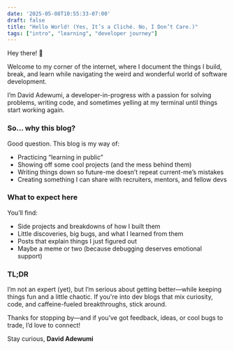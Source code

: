 ```yaml
---
date: '2025-05-08T10:55:33-07:00'
draft: false
title: "Hello World! (Yes, It’s a Cliché. No, I Don’t Care.)"
tags: ["intro", "learning", "developer journey"]
---
```


Hey there! 👋

Welcome to my corner of the internet, where I document the things I build, break, and learn while navigating the weird and wonderful world of software development.

I’m David Adewumi, a developer-in-progress with a passion for solving problems, writing code, and sometimes yelling at my terminal until things start working again.

### So... why this blog?

Good question. This blog is my way of:

- Practicing “learning in public”
- Showing off some cool projects (and the mess behind them)
- Writing things down so future-me doesn’t repeat current-me’s mistakes
- Creating something I can share with recruiters, mentors, and fellow devs

### What to expect here

You’ll find:
- Side projects and breakdowns of how I built them
- Little discoveries, big bugs, and what I learned from them
- Posts that explain things I just figured out
- Maybe a meme or two (because debugging deserves emotional support)

### TL;DR

I’m not an expert (yet), but I’m serious about getting better—while keeping things fun and a little chaotic. If you're into dev blogs that mix curiosity, code, and caffeine-fueled breakthroughs, stick around.

Thanks for stopping by—and if you’ve got feedback, ideas, or cool bugs to trade, I’d love to connect!

Stay curious,
**David Adewumi**
